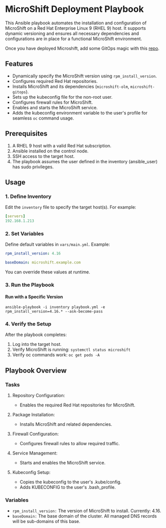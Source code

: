 # MicroShift Deployment Playbook

This Ansible playbook automates the installation and configuration of MicroShift on a Red Hat Enterprise Linux 9 (RHEL 9) host. It supports dynamic versioning and ensures all necessary dependencies and configurations are in place for a functional MicroShift environment.

Once you have deployed Microshift, add some GitOps magic with this [repo](https://github.com/turbra/microshift-homelab/).

## Features

- Dynamically specify the MicroShift version using `rpm_install_version`.
- Configures required Red Hat repositories.
- Installs MicroShift and its dependencies (`microshift-olm`, `microshift-gitops`).
- Sets up the kubeconfig file for the non-root user.
- Configures firewall rules for MicroShift.
- Enables and starts the MicroShift service.
- Adds the kubeconfig environment variable to the user's profile for seamless `oc` command usage.

## Prerequisites

1. A RHEL 9 host with a valid Red Hat subscription.
2. Ansible installed on the control node.
3. SSH access to the target host.
4. The playbook assumes the user defined in the inventory (ansible_user) has sudo privileges.

## Usage

### 1. Define Inventory

Edit the `inventory` file to specify the target host(s). For example:

```yaml
[servers]
192.168.1.213
```
### 2. Set Variables

Define default variables in `vars/main.yml`. Example:

```yaml
rpm_install_version: 4.16
```

```yaml
baseDomain: microshift.example.com
```
You can override these values at runtime.

### 3. Run the Playbook

#### Run with a Specific Version
`ansible-playbook -i inventory playbook.yml -e rpm_install_version=4.16.* --ask-become-pass`

### 4. Verify the Setup

After the playbook completes:
1. Log into the target host.
2. Verify MicroShift is running:
   `systemctl status microshift`
3. Verify oc commands work:
   `oc get pods -A`

## Playbook Overview

### Tasks

1. Repository Configuration:
   - Enables the required Red Hat repositories for MicroShift.

2. Package Installation:
   - Installs MicroShift and related dependencies.

3. Firewall Configuration:
   - Configures firewall rules to allow required traffic.

4. Service Management:
   - Starts and enables the MicroShift service.

5. Kubeconfig Setup:
   - Copies the kubeconfig to the user's .kube/config.
   - Adds KUBECONFIG to the user's .bash_profile.

### Variables

- `rpm_install_version:` The version of MicroShift to install. Currently: 4.16.
- `baseDomain:` The base domain of the cluster. All managed DNS records will be sub-domains of this base.

